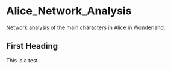 # Alice_Network_Analysis
Network analysis of the main characters in Alice in Wonderland.

## First Heading
This is a test.